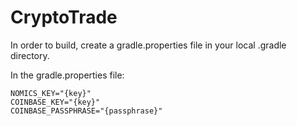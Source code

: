 # CryptoTrade  

In order to build, create a gradle.properties file in your local .gradle directory.

In the gradle.properties file:
```
NOMICS_KEY="{key}"
COINBASE_KEY="{key}"
COINBASE_PASSPHRASE="{passphrase}"
```
